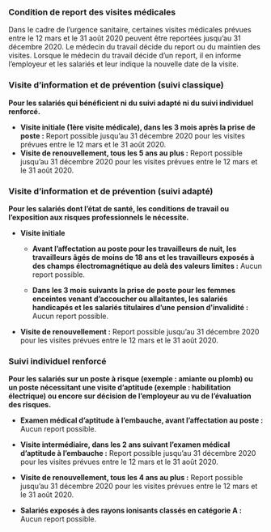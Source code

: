 ### Condition de report des visites médicales

Dans le cadre de l’urgence sanitaire, certaines visites médicales prévues entre le 12 mars et le 31 août 2020 peuvent être reportées jusqu’au 31 décembre 2020.
Le médecin du travail décide du report ou du maintien des visites.
Lorsque le médecin du travail décide d’un report, il en informe l’employeur et les salariés et leur indique la nouvelle date de la visite. 

### Visite d’information et de prévention (suivi classique)

**Pour les salariés qui bénéficient ni du suivi adapté ni du suivi individuel renforcé.**

* **Visite initiale (1ère visite médicale), dans les 3 mois après la prise de poste&nbsp;:** Report possible jusqu’au 31 décembre 2020 pour les visites prévues entre le 12 mars et le 31 août 2020. 
* **Visite de renouvellement, tous les 5 ans au plus&nbsp;:** Report possible jusqu’au 31 décembre 2020 pour les visites prévues entre le 12 mars et le 31 août 2020.

### Visite d’information et de prévention (suivi adapté)

**Pour les salariés dont l’état de santé, les conditions de travail ou l’exposition aux risques professionnels le nécessite.**

* **Visite initiale**

  * **Avant l’affectation au poste pour les travailleurs de nuit, les travailleurs âgés de moins de 18 ans et les travailleurs exposés à des champs électromagnétique au delà des valeurs limites&nbsp;:** Aucun report possible.

  * **Dans les 3 mois suivants la prise de poste pour les femmes enceintes venant d’accoucher ou allaitantes, les salariés handicapés et les salariés titulaires d’une pension d’invalidité&nbsp;:** Aucun report possible.

* **Visite de renouvellement&nbsp;:** Report possible jusqu’au 31 décembre 2020 pour les visites prévues entre le 12 mars et le 31 août 2020. 

### Suivi individuel renforcé

**Pour les salariés sur un poste à risque (exemple&nbsp;: amiante ou plomb) ou un poste nécessitant une visite d’aptitude (exemple&nbsp;: habilitation électrique) ou encore sur décision de l’employeur au vu de l’évaluation des risques.**

* **Examen médical d’aptitude à l’embauche, avant l’affectation au poste&nbsp;:** Aucun report possible. 

* **Visite intermédiaire, dans les 2 ans suivant l’examen médical d’aptitude à l’embauche&nbsp;:** Report possible jusqu’au 31 décembre 2020 pour les visites prévues entre le 12 mars et le 31 août 2020. 

* **Visite de renouvellement, tous les 4 ans au plus&nbsp;:** Report possible jusqu’au 31 décembre 2020 pour les visites prévues entre le 12 mars et le 31 août 2020.

* **Salariés exposés à des rayons ionisants classés en catégorie A&nbsp;:** Aucun report possible. 
